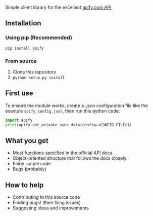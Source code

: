 Simple client library for the excellent [apify.com API](https://www.apify.com/docs) 
## Installation
### Using pip (Recommended)
`pip install apify`
### From source
1. Clone this repository
1. `python setup.py install`

## First use
To ensure the module works, create a .json configuration file like the example `apify_config.json`, then run this python code:
```python
import apify
print(apify.get_private_user_data(config=<CONFIG FILE>))
```

## What you get
* Most functions specified in the official API docs.
* Object-oriented structure that follows the docs closely.
* Fairly simple code
* Bugs (probably)

## How to help
* Contributing to this source code
* Finding bugs! (then filing issues)
* Suggesting ideas and improvements
